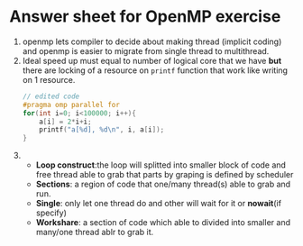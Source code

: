 # Answer sheet for OpenMP exercise
1. openmp lets compiler to decide about making thread (implicit coding) and openmp is easier to migrate from single thread to multithread.
2. Ideal speed up must equal to number of logical core that we have **but** there are locking of a resource on `printf` function that work like writing on 1 resource.
    ```c
    // edited code
    #pragma omp parallel for
    for(int i=0; i<100000; i++){
        a[i] = 2*i+i;
        printf("a[%d], %d\n", i, a[i]);
    }
    ```
3.  - **Loop construct**:the loop will splitted into smaller block of code and free thread able to grab that parts by graping is defined by scheduler 
    - **Sections**: a region of code that one/many thread(s) able to grab and run.
    - **Single**: only let one thread do and other will wait for it or **nowait**(if specify)
    - **Workshare**: a section of code which able to divided into smaller and many/one thread ablr to grab it.